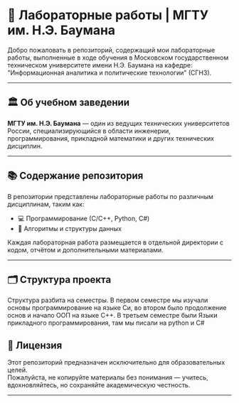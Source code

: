 # 🧪 Лабораторные работы | МГТУ им. Н.Э. Баумана

Добро пожаловать в репозиторий, содержащий мои лабораторные работы, выполненные в ходе обучения в Московском государственном техническом университете имени Н.Э. Баумана на кафедре: "Информационная аналитика и политические технологии" (СГН3).

---

## 🏛 Об учебном заведении

**МГТУ им. Н.Э. Баумана** — один из ведущих технических университетов России, специализирующийся в области инженерии, программирования, прикладной математики и других технических дисциплин.

---

## 📚 Содержание репозитория

В репозитории представлены лабораторные работы по различным дисциплинам, таким как:

- 💻 Программирование (С/C++, Python, C#)  
- 🧮 Алгоритмы и структуры данных  

Каждая лабораторная работа размещается в отдельной директории с кодом, отчётом и дополнительными материалами.

---

## 🗂 Структура проекта

Структура разбита на семестры. В первом семестре мы изучали основы программирование на языке Си, во втором было продолжение основ и начало ООП на языке C++. В третьем семестре были Языки прикладного программирования, там мы писали на python и C#

## 📄 Лицензия

Этот репозиторий предназначен исключительно для образовательных целей.  
Пожалуйста, не копируйте материалы без понимания — учитесь, вдохновляйтесь, но сохраняйте академическую честность.

---